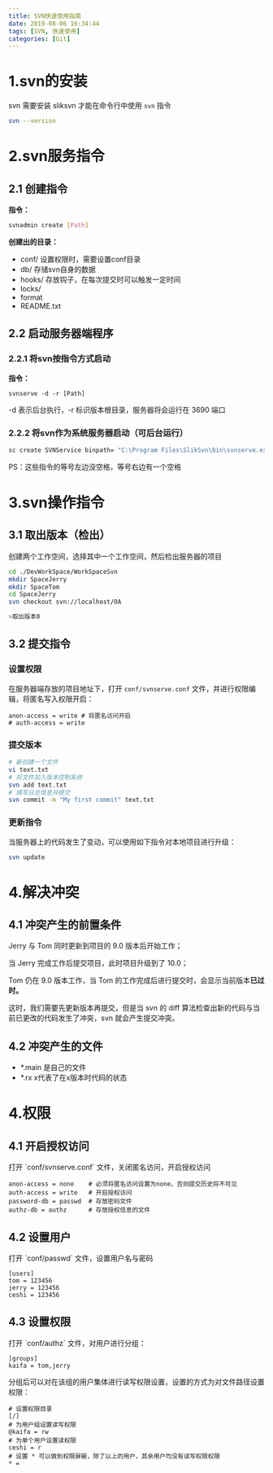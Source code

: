 ```yaml
---
title: SVN快速使用指南
date: 2019-08-06 16:34:44
tags: [SVN, 快速使用]
categories: [Git]
---
```

# 1.svn的安装

svn 需要安装 sliksvn 才能在命令行中使用 `svn` 指令

```sh
svn --version
```
# 2.svn服务指令

## 2.1 创建指令

**​指令：**

```sh
svnadmin create [Path]
```
**创建出的目录：**

* conf/        设置权限时，需要设置conf目录
* db/            存储svn自身的数据
* hooks/    存放钩子，在每次提交时可以触发一定时间
* locks/
* format
* README\.txt

## 2.2 启动服务器端程序

### 2.2.1 将svn按指令方式启动​

**指令：**

```SH
svnserve -d -r [Path]
```
\-d 表示后台执行，\-r 标识版本根目录，服务器将会运行在 3690 端口

### 2.2.2 将svn作为系统服务器启动（可后台运行）

```sh
sc create SVNService binpath= "C:\Program Files\SlikSvn\bin\svnserve.exe --service -r D:\SvnRep" start= auto depend= Tcpip
```
PS：这些指令的等号左边没空格，等号右边有一个空格

# 3.svn操作指令

## 3.1 取出版本（检出）

创建两个工作空间，选择其中一个工作空间，然后检出服务器的项目

```sh
cd ./DevWorkSpace/WorkSpaceSvn
mkdir SpaceJerry
mkdir SpaceTom
cd SpaceJerry
svn checkout svn://localhost/OA

>取出版本0
```
## 3.2 提交指令

### 设置权限

在服务器端存放的项目地址下，打开 `conf/svnserve.conf` 文件，并进行权限编辑，将匿名写入权限开启：

```
anon-access = write # 将匿名访问开启
# auth-access = write
```
### 提交版本

```sh
# 新创建一个文件
vi text.txt
# 将文件加入版本控制系统
svn add text.txt
# 填写日志信息并提交
svn commit -m "My first commit" text.txt
```
### 更新指令

当服务器上的代码发生了变动，可以使用如下指令对本地项目进行升级：

```sh
svn update
```
# 4.解决冲突

## 4.1 冲突产生的前置条件

Jerry 与 Tom 同时更新到项目的 9.0 版本后开始工作；

当 Jerry 完成工作后提交项目，此时项目升级到了 10.0；

Tom 仍在 9.0 版本工作，当 Tom 的工作完成后进行提交时，会显示当前版本**已过时。**



​这时，我们需要先更新版本再提交，但是当 svn 的 diff 算法检查出新的代码与当前已更改的代码发生了冲突，svn 就会产生提交冲突。

## 4.2 冲突产生的文件

* \*.main  是自己的文件
* \*.rx         x代表了在x版本时代码的状态

# 4.权限

## 4.1 开启授权访问

打开 \`conf/svnserve.conf\` 文件，关闭匿名访问，开启授权访问

```
anon-access = none    # 必须将匿名访问设置为none，否则提交历史将不可见
auth-access = write   # 开启授权访问
password-db = passwd  # 存放密码文件
authz-db = authz      # 存放授权信息的文件
```
## 4.2 设置用户

打开 \`conf/passwd\` 文件，设置用户名与密码

```
[users]
tom = 123456
jerry = 123456
ceshi = 123456
```
## 4.3 设置权限

打开 \`conf/authz\` 文件，对用户进行分组：

```
[groups]
kaifa = tom,jerry
```
分组后可以对在该组的用户集体进行读写权限设置，设置的方式为对文件路径设置权限：

```
# 设置权限目录
[/]
# 为用户组设置读写权限
@kaifa = rw
# 为单个用户设置读权限
ceshi = r
# 设置 * 可以做到权限屏蔽，除了以上的用户，其余用户均没有读写权限权限
* = 
```
